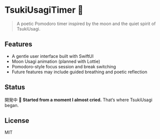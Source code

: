 # TsukiUsagiTimer 🐇

> A poetic Pomodoro timer inspired by the moon and the quiet spirit of TsukiUsagi.

## Features

- A gentle user interface built with SwiftUI
- Moon Usagi animation (planned with Lottie)
- Pomodoro-style focus session and break switching
- Future features may include guided breathing and poetic reflection

## Status

開発中 🌱
**Started from a moment I almost cried.** That’s where TsukiUsagi began.

## License

MIT

